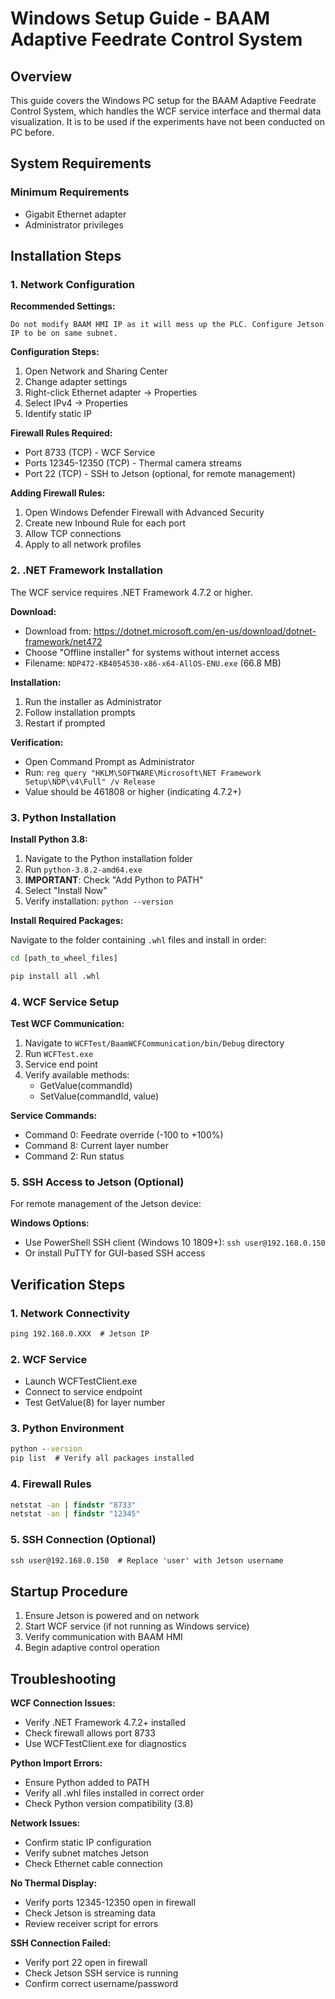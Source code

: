 # Windows Setup Guide - BAAM Adaptive Feedrate Control System

## Overview
This guide covers the Windows PC setup for the BAAM Adaptive Feedrate Control System, which handles the WCF service interface and thermal data visualization. It is to be used if the experiments have not been conducted on PC before.

## System Requirements

### Minimum Requirements
- Gigabit Ethernet adapter
- Administrator privileges

## Installation Steps

### 1. Network Configuration

**Recommended Settings:**
```
Do not modify BAAM HMI IP as it will mess up the PLC. Configure Jetson IP to be on same subnet.
```

**Configuration Steps:**
1. Open Network and Sharing Center
2. Change adapter settings
3. Right-click Ethernet adapter → Properties
4. Select IPv4 → Properties
5. Identify static IP


**Firewall Rules Required:**
- Port 8733 (TCP) - WCF Service
- Ports 12345-12350 (TCP) - Thermal camera streams
- Port 22 (TCP) - SSH to Jetson (optional, for remote management)

**Adding Firewall Rules:**
1. Open Windows Defender Firewall with Advanced Security
2. Create new Inbound Rule for each port
3. Allow TCP connections
4. Apply to all network profiles

### 2. .NET Framework Installation

The WCF service requires .NET Framework 4.7.2 or higher.

**Download:**
- Download from: https://dotnet.microsoft.com/en-us/download/dotnet-framework/net472
- Choose "Offline installer" for systems without internet access
- Filename: `NDP472-KB4054530-x86-x64-AllOS-ENU.exe` (66.8 MB)

**Installation:**
1. Run the installer as Administrator
2. Follow installation prompts
3. Restart if prompted

**Verification:**
- Open Command Prompt as Administrator
- Run: `reg query "HKLM\SOFTWARE\Microsoft\NET Framework Setup\NDP\v4\Full" /v Release`
- Value should be 461808 or higher (indicating 4.7.2+)

### 3. Python Installation

**Install Python 3.8:**
1. Navigate to the Python installation folder
2. Run `python-3.8.2-amd64.exe`
3. **IMPORTANT**: Check "Add Python to PATH"
4. Select "Install Now"
5. Verify installation: `python --version`

**Install Required Packages:**

Navigate to the folder containing `.whl` files and install in order:

```cmd
cd [path_to_wheel_files]

pip install all .whl
```

### 4. WCF Service Setup

**Test WCF Communication:**
1. Navigate to `WCFTest/BaamWCFCommunication/bin/Debug` directory
2. Run `WCFTest.exe`
3. Service end point
4. Verify available methods:
   - GetValue(commandId)
   - SetValue(commandId, value)

**Service Commands:**
- Command 0: Feedrate override (-100 to +100%)
- Command 8: Current layer number
- Command 2: Run status


### 5. SSH Access to Jetson (Optional)

For remote management of the Jetson device:

**Windows Options:**
- Use PowerShell SSH client (Windows 10 1809+): `ssh user@192.168.0.150`
- Or install PuTTY for GUI-based SSH access

## Verification Steps

### 1. Network Connectivity
```cmd
ping 192.168.0.XXX  # Jetson IP
```

### 2. WCF Service
- Launch WCFTestClient.exe
- Connect to service endpoint
- Test GetValue(8) for layer number

### 3. Python Environment
```cmd
python --version
pip list  # Verify all packages installed
```

### 4. Firewall Rules
```cmd
netstat -an | findstr "8733"
netstat -an | findstr "12345"
```

### 5. SSH Connection (Optional)
```cmd
ssh user@192.168.0.150  # Replace 'user' with Jetson username
```

## Startup Procedure

1. Ensure Jetson is powered and on network
2. Start WCF service (if not running as Windows service)
4. Verify communication with BAAM HMI
5. Begin adaptive control operation

## Troubleshooting

**WCF Connection Issues:**
- Verify .NET Framework 4.7.2+ installed
- Check firewall allows port 8733
- Use WCFTestClient.exe for diagnostics

**Python Import Errors:**
- Ensure Python added to PATH
- Verify all .whl files installed in correct order
- Check Python version compatibility (3.8)

**Network Issues:**
- Confirm static IP configuration
- Verify subnet matches Jetson
- Check Ethernet cable connection

**No Thermal Display:**
- Verify ports 12345-12350 open in firewall
- Check Jetson is streaming data
- Review receiver script for errors

**SSH Connection Failed:**
- Verify port 22 open in firewall
- Check Jetson SSH service is running
- Confirm correct username/password

